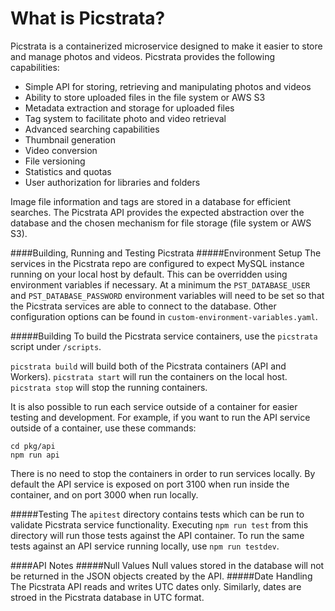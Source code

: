 # What is Picstrata?

Picstrata is a containerized microservice designed to make it easier to store and manage photos and videos. Picstrata provides the following capabilities:

- Simple API for storing, retrieving and manipulating photos and videos
- Ability to store uploaded files in the file system or AWS S3
- Metadata extraction and storage for uploaded files
- Tag system to facilitate photo and video retrieval
- Advanced searching capabilities
- Thumbnail generation
- Video conversion
- File versioning
- Statistics and quotas
- User authorization for libraries and folders

Image file information and tags are stored in a database for efficient searches. The Picstrata API provides the expected abstraction over the database and the chosen mechanism for file storage (file system or AWS S3).

####Building, Running and Testing Picstrata
#####Environment Setup
The services in the Picstrata repo are configured to expect MySQL instance
running on your local host by default. This can be overridden using environment
variables if necessary. At a minimum the `PST_DATABASE_USER` and `PST_DATABASE_PASSWORD`
environment variables will need to be set so that the Picstrata services are
able to connect to the database. Other configuration options can be found in
`custom-environment-variables.yaml`.

#####Building
To build the Picstrata service containers, use the `picstrata` script under `/scripts`.

`picstrata build` will build both of the Picstrata containers (API and Workers).
`picstrata start` will run the containers on the local host.
`picstrata stop` will stop the running containers.

It is also possible to run each service outside of a container for easier
testing and development. For example, if you want to run the API service
outside of a container, use these commands:

```
cd pkg/api
npm run api
```

There is no need to stop the containers in order to run services locally.
By default the API service is exposed on port 3100 when run inside the
container, and on port 3000 when run locally.

#####Testing
The `apitest` directory contains tests which can be run to validate Picstrata
service functionality. Executing `npm run test` from this directory will run
those tests against the API container. To run the same tests against an API
service running locally, use `npm run testdev`.

####API Notes
#####Null Values
Null values stored in the database will not be returned in the JSON objects created by the API.
#####Date Handling
The Picstrata API reads and writes UTC dates only. Similarly, dates are stroed in the Picstrata database in UTC format.
